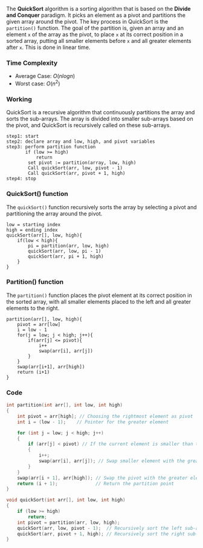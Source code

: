 The **QuickSort** algorithm is a sorting algorithm that is based on the **Divide and Conquer** paradigm. It picks an element as a pivot and partitions the given array around the pivot. The key process in QuickSort is the `partition()` function. The goal of the partition is, given an array and an element `x` of the array as the pivot, to place `x` at its correct position in a sorted array, putting all smaller elements before `x` and all greater elements after `x`. This is done in linear time.
### Time Complexity
 - Average Case: $O(n logn)$
 - Worst case: $O(n^2)$
### Working
QuickSort is a recursive algorithm that continuously partitions the array and sorts the sub-arrays. The array is divided into smaller sub-arrays based on the pivot, and QuickSort is recursively called on these sub-arrays.
```
step1: start
step2: declare array and low, high, and pivot variables
step3: perform partition function
	   if (low >= high)
		   return
		set pivot := partition(array, low, high)
		Call quickSort(arr, low, pivot - 1)
		Call quickSort(arr, pivot + 1, high)
step4: stop
```

### QuickSort() function
The `quickSort()` function recursively sorts the array by selecting a pivot and partitioning the array around the pivot.
```
low = starting index
high = ending index
quickSort(arr[], low, high){
	if(low < high){
		pi = partition(arr, low, high)
		quickSort(arr, low, pi - 1)
		quickSort(arr, pi + 1, high)
	}
}
```

### Partition() function
The `partition()` function places the pivot element at its correct position in the sorted array, with all smaller elements placed to the left and all greater elements to the right.
```
partition(arr[], low, high){
	pivot = arr[low]
	i = low - 1
	for(j = low; j < high; j++){
		if(arr[j] <= pivot){
			i++
			swap(arr[i], arr[j])
		}
	}
	swap(arr[i+1], arr[high])
	return (i+1)
}
```

### Code
```cpp
int partition(int arr[], int low, int high)
{
    int pivot = arr[high]; // Choosing the rightmost element as pivot
    int i = (low - 1);    // Pointer for the greater element

    for (int j = low; j < high; j++)
    {
        if (arr[j] < pivot) // If the current element is smaller than the pivot
        {
            i++;
            swap(arr[i], arr[j]); // Swap smaller element with the greater element
        }
    }
    swap(arr[i + 1], arr[high]); // Swap the pivot with the greater element
    return (i + 1);              // Return the partition point
}

void quickSort(int arr[], int low, int high)
{
    if (low >= high)
        return;
    int pivot = partition(arr, low, high);
    quickSort(arr, low, pivot - 1);  // Recursively sort the left sub-array
    quickSort(arr, pivot + 1, high); // Recursively sort the right sub-array
}
```